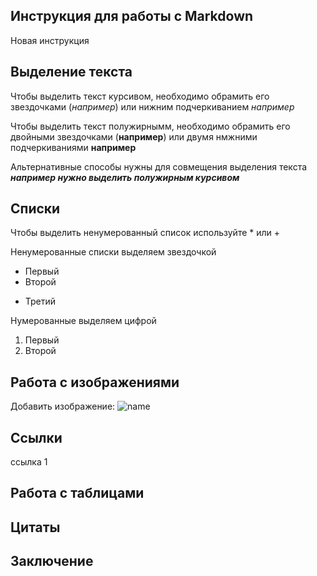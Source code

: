 ## Инструкция для работы с Markdown

Новая инструкция

## Выделение текста

Чтобы выделить текст курсивом, необходимо обрамить его звездочками (*например*) или нижним подчеркиванием _например_

Чтобы выделить текст полужирнымм, необходимо обрамить его двойными звездочками (**например**) или двумя нмжними подчеркиваниями __например__

Альтернативные способы нужны для совмещения выделения текста __*например нужно выделить полужирным курсивом*__

## Списки
Чтобы выделить ненумерованный список используйте * или +

Ненумерованные списки выделяем звездочкой
* Первый
* Второй
+ Третий

Нумерованные выделяем цифрой
1. Первый
2. Второй


## Работа с изображениями

Добавить изображение:
![name](16.jpg)
## Ссылки

ссылка 1

## Работа с таблицами

## Цитаты

## Заключение

